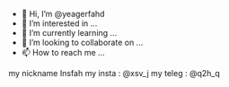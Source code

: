 - 👋 Hi, I’m @yeagerfahd
- 👀 I’m interested in ...
- 🌱 I’m currently learning ...
- 💞️ I’m looking to collaborate on ...
- 📫 How to reach me ...

<!---
yeagerfahd/yeagerfahd is a ✨ special ✨ repository because its `README.md` (this file) appears on your GitHub profile.
You can click the Preview link to take a look at your changes.
--->

my nickname Insfah
my insta : @xsv_j
my teleg : @q2h_q
